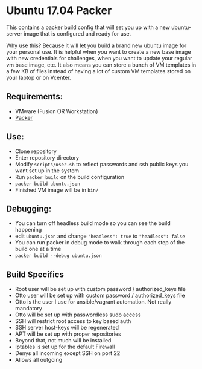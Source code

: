 # Ubuntu 17.04 Packer
This contains a packer build config that will set you up with a new 
ubuntu-server image that is configured and ready for use.

Why use this? Because it will let you build a brand new ubuntu image for your 
personal use. It is helpful when you want to create a new base image with new
credentials for challenges, when you want to update your regular vm base image, 
etc. It also means you can store a bunch of VM templates in a few KB of files
instead of having a lot of custom VM templates stored on your laptop or on 
Vcenter.

## Requirements:
* VMware (Fusion OR Workstation)
* [Packer](https://www.packer.io/downloads.html)

## Use:
* Clone repository
* Enter repository directory
* Modify `scripts/user.sh` to reflect passwords and ssh public keys you want set up in the system
* Run `packer build` on the build configuration
 * `packer build ubuntu.json`
* Finished VM image will be in `bin/`

## Debugging:
* You can turn off headless build mode so you can see the build happening
 * edit `ubuntu.json` and change `"headless": true` to `"headless": false`
* You can run packer in debug mode to walk through each step of the build one at a time
 * `packer build --debug ubuntu.json` 

## Build Specifics
* Root user will be set up with custom password / authorized_keys file
* Otto user will be set up with custom password / authorized_keys file
 * Otto is the user I use for ansible/vagrant automation. Not really mandatory
 * Otto will be set up with passwordless sudo access
* SSH will restrict root access to key based auth
* SSH server host-keys will be regenerated
* APT will be set up with proper repositories
* Beyond that, not much will be installed
* Iptables is set up for the default Firewall
 * Denys all incoming except SSH on port 22
 * Allows all outgoing
